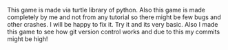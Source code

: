 This game is made via turtle library of python.
Also this game is made completely by me and not from any tutorial so there might be few bugs and other crashes.
I will be happy to fix it.
Try it and its very basic.
Also I made this game to see how git version control works and due to this my commits might be high!
